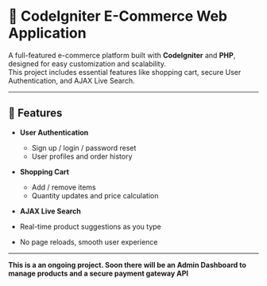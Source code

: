 # 🛒 CodeIgniter E-Commerce Web Application

A full-featured e-commerce platform built with **CodeIgniter** and **PHP**, designed for easy customization and scalability.  
This project includes essential features like shopping cart, secure User Authentication, and AJAX Live Search.

---

## 🚀 Features

- **User Authentication**
  - Sign up / login / password reset
  - User profiles and order history

- **Shopping Cart**
  - Add / remove items
  - Quantity updates and price calculation

-  **AJAX Live Search**
  - Real-time product suggestions as you type
  - No page reloads, smooth user experience
---

**This is a an ongoing project. Soon there will be an Admin Dashboard to manage products and a secure payment gateway API**
